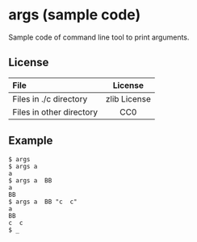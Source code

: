 args (sample code)
==================

Sample code of command line tool to print arguments.

License
-------

| File                     | License      |
|:-------------------------|:------------:|
| Files in ./c directory   | zlib License |
| Files in other directory | CC0          |

Example
-------

    $ args
    $ args a
    a
    $ args a  BB
    a
    BB
    $ args a  BB "c  c"
    a
    BB
    c  c
    $ _
